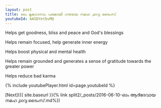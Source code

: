 ```yaml
---
layout: post
title: ഓം മുകഠാനാം പരമായി ഗതയെ നമഹ ൧൦൮ ടൈംസ്
youtubeId: AASDYetbvMQ
---
```

 
 
Helps get goodness, bliss and peace and God's blessings
 
Helps remain focused, help generate inner energy 
 
Helps boost physical and mental health 
 
Helps remain grounded and generates a sense of gratitude towards the greater power 
 
Helps reduce bad karma
 
 
 
 


{% include youtubePlayer.html id=page.youtubeId %}
 
[Next]({{ site.baseurl }}{% link  split2/_posts/2016-06-10-ഓം ആദിദേവായ നമഹ ൧൦൮ ടൈംസ്.md%})
 
